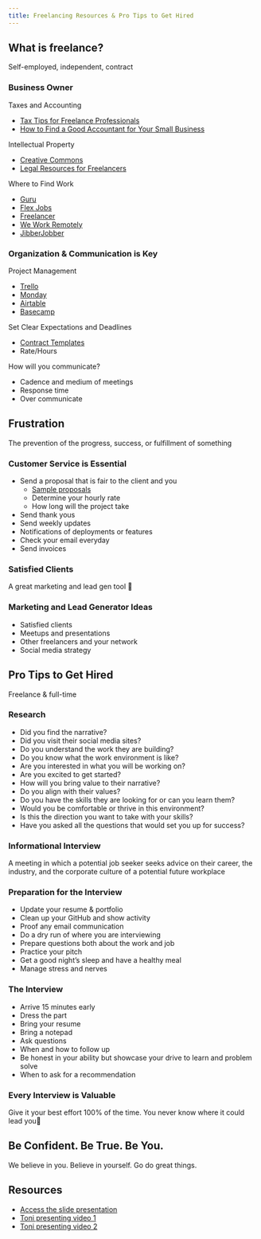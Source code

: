 ```yaml
---
title: Freelancing Resources & Pro Tips to Get Hired
---
```


## What is freelance?

Self-employed, independent, contract

### Business Owner

Taxes and Accounting

- [Tax Tips for Freelance Professionals](https://www.thebalancesmb.com/taxes-and-freelancing-3193481)
- [How to Find a Good Accountant for Your Small Business](https://www.thebalancesmb.com/how-to-find-a-good-accountant-for-your-small-business-2947890)

Intellectual Property

- [Creative Commons](https://creativecommons.org/)
- [Legal Resources for Freelancers](https://medium.com/workroll/top-legal-resources-for-freelancers-2017-347bb262b2e9)

Where to Find Work

- [Guru](https://www.guru.com/)
- [Flex Jobs](https://www.flexjobs.com/)
- [Freelancer](https://www.freelancer.com/)
- [We Work Remotely](https://weworkremotely.com/)
- [JibberJobber](https://www.jibberjobber.com/login.php)

### Organization & Communication is Key

Project Management

- [Trello](https://trello.com/)
- [Monday](https://monday.com/)
- [Airtable](https://airtable.com/)
- [Basecamp](https://basecamp.com/)

Set Clear Expectations and Deadlines

- [Contract Templates](https://mashable.com/2014/06/30/free-contract-templates/#3SmXCV0CEuq8)
- Rate/Hours

How will you communicate?

- Cadence and medium of meetings
- Response time
- Over communicate

## Frustration

The prevention of the progress, success, or fulfillment
of something

### Customer Service is Essential

- Send a proposal that is fair to the client and you
  - [Sample proposals](https://www.pandadoc.com/it-development-proposal-templates/)
  - Determine your hourly rate
  - How long will the project take
- Send thank yous
- Send weekly updates
- Notifications of deployments or features
- Check your email everyday
- Send invoices

### Satisfied Clients

A great marketing and lead gen tool 

### Marketing and Lead Generator Ideas

- Satisfied clients
- Meetups and presentations
- Other freelancers and your network
- Social media strategy

## Pro Tips to Get Hired

Freelance & full-time

### Research

- Did you find the narrative?
- Did you visit their social media sites?
- Do you understand the work they are building?
- Do you know what the work environment is like?
- Are you interested in what you will be working on?
- Are you excited to get started?
- How will you bring value to their narrative?
- Do you align with their values?
- Do you have the skills they are looking for or can you learn them?
- Would you be comfortable or thrive in this environment?
- Is this the direction you want to take with your skills?
- Have you asked all the questions that would set you up for success?

### Informational Interview

A meeting in which a potential job seeker seeks advice on
their career, the industry, and the corporate culture of a
potential future workplace

### Preparation for the Interview

- Update your resume & portfolio
- Clean up your GitHub and show activity
- Proof any email communication
- Do a dry run of where you are interviewing
- Prepare questions both about the work and job
- Practice your pitch
- Get a good night’s sleep and have a healthy meal
- Manage stress and nerves

### The Interview

- Arrive 15 minutes early
- Dress the part
- Bring your resume
- Bring a notepad
- Ask questions
- When and how to follow up
- Be honest in your ability but showcase your drive to learn and problem solve
- When to ask for a recommendation

### Every Interview is Valuable

Give it your best effort 100% of the time. You never know
where it could lead you

## Be Confident. Be True. Be You.

We believe in you. Believe in yourself. Go do great things.

## Resources

- [Access the slide presentation](./assets/freelance.pdf)
- [Toni presenting video 1](https://youtu.be/Op-XvK97iYE)
- [Toni presenting video 2](https://youtu.be/atPMJK5ru-o)
